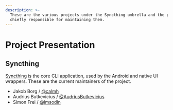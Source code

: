 ```yaml
---
description: >-
  These are the various projects under the Syncthing umbrella and the people
  chiefly responsible for maintaining them.
---
```


# Project Presentation

## Syncthing

[Syncthing](https://github.com/syncthing/syncthing) is the core CLI application, used by the Android and native UI wrappers. These are the current maintainers of the project.

* Jakob Borg / [@calmh](https://github.com/calmh)
* Audrius Butkevicius / [@AudriusButkevicius](https://github.com/AudriusButkevicius)
* Simon Frei / [@imsodin](https://github.com/imsodin)

